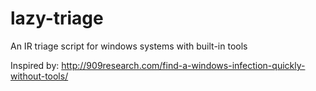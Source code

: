 # lazy-triage

An IR triage script for windows systems with built-in tools

Inspired by: http://909research.com/find-a-windows-infection-quickly-without-tools/
